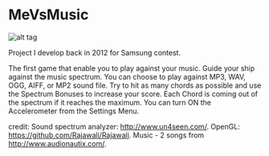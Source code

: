 # MeVsMusic

![alt tag](https://play.google.com/store/apps/details?id=mvm.flying)

Project I develop back in 2012 for Samsung contest. 

The first game that enable you to play against your music. Guide your ship against the music spectrum. You can choose to play against MP3, WAV, OGG, AIFF, or MP2 sound file.
Try to hit as many chords as possible and use the Spectrum Bonuses to increase your score. Each Chord is coming out of the spectrum if it reaches the maximum.
You can turn ON the Accelerometer from the Settings Menu.

credit: 
Sound spectrum analyzer: http://www.un4seen.com/.
OpenGL: https://github.com/Rajawali/Rajawali.
Music - 2 songs from http://www.audionautix.com/.
